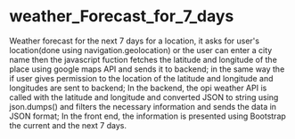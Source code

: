 # weather_Forecast_for_7_days
Weather forecast for the next 7 days for a location, it asks for user's location(done using navigation.geolocation) or the user can enter a city name then the javascript fuction
fetches the latitude and longitude of the place using google maps API and sends it to backend; in the same way the if user gives permission to the location of the latitude and longitude
and longitudes are sent to backend;
In the backend, the opi weather API is called with the latitude and longitude and converted JSON to string using json.dumps() and filters the necessary information and
sends the data in JSON format;
In the front end, the information is presented using Bootstrap the current and the next 7 days.

